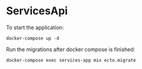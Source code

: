 # ServicesApi

To start the application:

```
docker-compose up -d
```

Run the migrations after docker compose is finished:

```
docker-compose exec services-app mix ecto.migrate
```

